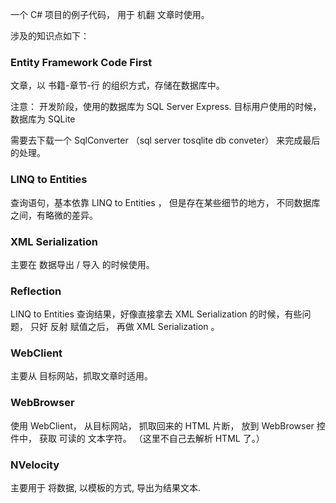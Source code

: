 ﻿一个 C# 项目的例子代码，  用于 机翻 文章时使用。


涉及的知识点如下：


### Entity Framework Code First

文章，以 书籍-章节-行 的组织方式，存储在数据库中。

注意：
开发阶段，使用的数据库为 SQL Server Express.
目标用户使用的时候，数据库为 SQLite

需要去下载一个 SqlConverter	（sql server tosqlite db conveter） 来完成最后的处理。



###  LINQ to Entities 

查询语句，基本依靠  LINQ to Entities ， 但是存在某些细节的地方， 不同数据库之间，有略微的差异。




### XML Serialization

主要在 数据导出 / 导入 的时候使用。



### Reflection

LINQ to Entities 查询结果，好像直接拿去 XML Serialization 的时候，有些问题， 只好 反射 赋值之后， 再做 XML Serialization 。



### WebClient

主要从 目标网站，抓取文章时适用。



### WebBrowser

使用 WebClient， 从目标网站， 抓取回来的 HTML 片断， 放到 WebBrowser 控件中， 获取 可读的 文本字符。
（这里不自己去解析 HTML 了。）



### NVelocity

主要用于 将数据, 以模板的方式, 导出为结果文本.
